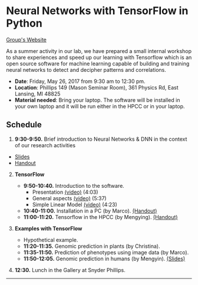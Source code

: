 
# Neural Networks with TensorFlow in Python

[Group's Website](http://quantgen.github.io/)

As a summer activity in our lab, we have prepared a small internal workshop to share experiences and speed up our learning with Tensorflow which is an open source software for machine learning capable of building and training neural networks to detect and decipher patterns and correlations.

* **Date**: Friday, May 26, 2017 from 9:30 am to 12:30 pm.
* **Location**: Phillips 149 (Mason Seminar Room), 361 Physics Rd, East Lansing, MI 48825
* **Material needed**: Bring your laptop. The software will be installed in your own laptop and it will be run either in the HPCC or in your laptop.

## Schedule

 1. **9:30-9:50.** Brief introduction to Neural Networks & DNN in the context of our research activities
   - [Slides](https://www.dropbox.com/s/12ml8g8qrljoq5x/BRNN.pptx?dl=0)
   - [Handout](https://www.dropbox.com/s/ll9vofbf7orucll/LAB%205%20Semi-Parametric%20II%20Penalized%20Neural%20Networks%20.docx?dl=0)
 
 2. **TensorFlow**
     * **9:50-10:40.** Introduction to the software.
         - Presentation [(video)](https://www.youtube.com/watch?v=mWl45NkFBOc) (4:03)
         - General aspects [(video)](https://www.youtube.com/watch?v=MotG3XI2qSs) (5:37)
         - Simple Linear Model [(video)](https://www.youtube.com/watch?v=zNalsMIB3NE) (4:23)
      * **10:40-11:00.** Installation in a PC (by Marco). [(Handout)](https://github.com/QuantGen/LAB-SUMMER-2017-Workshop/blob/master/Installation.md)
      * **11:00-11:20.** Tensorflow in the HPCC (by Mengying). [(Handout)](https://github.com/QuantGen/LAB-SUMMER-2017-Workshop/blob/master/hpcc_handout.pdf)
      
 3. **Examples with TensorFlow**
      * Hypothetical example.
      * **11:20-11:35.** Genomic prediction in plants (by Christina).
      * **11:35-11:50.** Prediction of phenotypes using image data (by Marco).
      * **11:50-12:05.** Genomic prediction in humans (by Mengyin). [(Slides)](https://github.com/QuantGen/LAB-SUMMER-2017-Workshop/blob/master/Phenotype%20Prediction%20Fom%20Human%20Whole%20Genome%20Profile.pdf)
      
 4. **12:30.** Lunch in the Gallery at Snyder Phillips.
 
---
